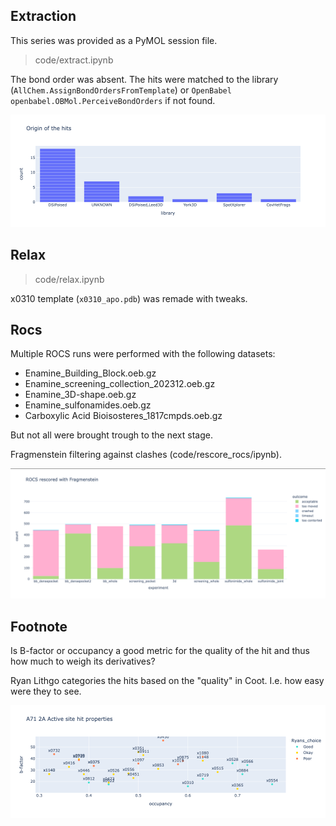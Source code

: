 ## Extraction

This series was provided as a PyMOL session file.

> code/extract.ipynb

The bond order was absent. The hits were matched to the library (`AllChem.AssignBondOrdersFromTemplate`) 
or `OpenBabel openbabel.OBMol.PerceiveBondOrders` if not found.

![categories](images/categories.png)

## Relax

> code/relax.ipynb

x0310 template (`x0310_apo.pdb`) was remade with tweaks.

## Rocs
Multiple ROCS runs were performed with the following datasets:

* Enamine_Building_Block.oeb.gz
* Enamine_screening_collection_202312.oeb.gz
* Enamine_3D-shape.oeb.gz
* Enamine_sulfonamides.oeb.gz
* Carboxylic Acid Bioisosteres_1817cmpds.oeb.gz

But not all were brought trough to the next stage.

Fragmenstein filtering against clashes (code/rescore_rocs/ipynb).

![img.png](images/rocs.png)

## Footnote

Is B-factor or occupancy a good metric for the quality of the hit and thus how much to weigh its derivatives?

Ryan Lithgo categories the hits based on the "quality" in Coot.
I.e. how easy were they to see.

![ryan_choices](images/ryan_choices.png)
